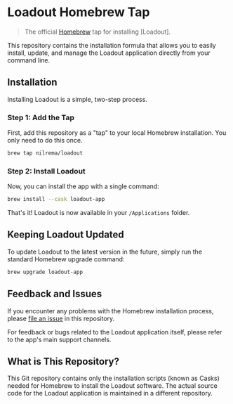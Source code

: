 
# Loadout Homebrew Tap

> The official [Homebrew](https://brew.sh) tap for installing [Loadout].

This repository contains the installation formula that allows you to easily install, update, and manage the Loadout application directly from your command line.

## Installation

Installing Loadout is a simple, two-step process.

### Step 1: Add the Tap

First, add this repository as a "tap" to your local Homebrew installation. You only need to do this once.

```bash
brew tap nilrema/loadout
```

### Step 2: Install Loadout

Now, you can install the app with a single command:

```bash
brew install --cask loadout-app
```

That's it\! Loadout is now available in your `/Applications` folder.

## Keeping Loadout Updated

To update Loadout to the latest version in the future, simply run the standard Homebrew upgrade command:

```bash
brew upgrade loadout-app
```

## Feedback and Issues

If you encounter any problems with the Homebrew installation process, please [file an issue](https://www.google.com/search?q=https://github.com/nilrema/homebrew-loadout/issues) in this repository.

For feedback or bugs related to the Loadout application itself, please refer to the app's main support channels.

## What is This Repository?

This Git repository contains only the installation scripts (known as Casks) needed for Homebrew to install the Loadout software. The actual source code for the Loadout application is maintained in a different repository.